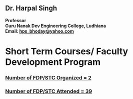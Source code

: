 ## Dr. Harpal Singh
**Professor**  
**Guru Nanak Dev Engineering College, Ludhiana**  
**Email: hps_bhoday@yahoo.com**

# Short Term Courses/ Faculty Development Program

### [Number of FDP/STC Organized = 2](../Documents/Biodata2.pdf)

### [Number of FDP/STC Attended = 39](../Documents/Biodata2.pdf)
